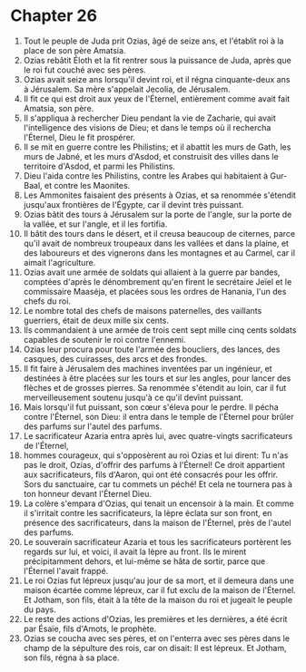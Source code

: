 # Chapter 26

1. Tout le peuple de Juda prit Ozias, âgé de seize ans, et l'établit roi à la place de son père Amatsia.
2. Ozias rebâtit Éloth et la fit rentrer sous la puissance de Juda, après que le roi fut couché avec ses pères.
3. Ozias avait seize ans lorsqu'il devint roi, et il régna cinquante-deux ans à Jérusalem. Sa mère s'appelait Jecolia, de Jérusalem.
4. Il fit ce qui est droit aux yeux de l'Éternel, entièrement comme avait fait Amatsia, son père.
5. Il s'appliqua à rechercher Dieu pendant la vie de Zacharie, qui avait l'intelligence des visions de Dieu; et dans le temps où il rechercha l'Éternel, Dieu le fit prospérer.
6. Il se mit en guerre contre les Philistins; et il abattit les murs de Gath, les murs de Jabné, et les murs d'Asdod, et construisit des villes dans le territoire d'Asdod, et parmi les Philistins.
7. Dieu l'aida contre les Philistins, contre les Arabes qui habitaient à Gur-Baal, et contre les Maonites.
8. Les Ammonites faisaient des présents à Ozias, et sa renommée s'étendit jusqu'aux frontières de l'Égypte, car il devint très puissant.
9. Ozias bâtit des tours à Jérusalem sur la porte de l'angle, sur la porte de la vallée, et sur l'angle, et il les fortifia.
10. Il bâtit des tours dans le désert, et il creusa beaucoup de citernes, parce qu'il avait de nombreux troupeaux dans les vallées et dans la plaine, et des laboureurs et des vignerons dans les montagnes et au Carmel, car il aimait l'agriculture.
11. Ozias avait une armée de soldats qui allaient à la guerre par bandes, comptées d'après le dénombrement qu'en firent le secrétaire Jeïel et le commissaire Maaséja, et placées sous les ordres de Hanania, l'un des chefs du roi.
12. Le nombre total des chefs de maisons paternelles, des vaillants guerriers, était de deux mille six cents.
13. Ils commandaient à une armée de trois cent sept mille cinq cents soldats capables de soutenir le roi contre l'ennemi.
14. Ozias leur procura pour toute l'armée des boucliers, des lances, des casques, des cuirasses, des arcs et des frondes.
15. Il fit faire à Jérusalem des machines inventées par un ingénieur, et destinées à être placées sur les tours et sur les angles, pour lancer des flèches et de grosses pierres. Sa renommée s'étendit au loin, car il fut merveilleusement soutenu jusqu'à ce qu'il devînt puissant.
16. Mais lorsqu'il fut puissant, son cœur s'éleva pour le perdre. Il pécha contre l'Éternel, son Dieu: il entra dans le temple de l'Éternel pour brûler des parfums sur l'autel des parfums.
17. Le sacrificateur Azaria entra après lui, avec quatre-vingts sacrificateurs de l'Éternel,
18. hommes courageux, qui s'opposèrent au roi Ozias et lui dirent: Tu n'as pas le droit, Ozias, d'offrir des parfums à l'Éternel! Ce droit appartient aux sacrificateurs, fils d'Aaron, qui ont été consacrés pour les offrir. Sors du sanctuaire, car tu commets un péché! Et cela ne tournera pas à ton honneur devant l'Éternel Dieu.
19. La colère s'empara d'Ozias, qui tenait un encensoir à la main. Et comme il s'irritait contre les sacrificateurs, la lèpre éclata sur son front, en présence des sacrificateurs, dans la maison de l'Éternel, près de l'autel des parfums.
20. Le souverain sacrificateur Azaria et tous les sacrificateurs portèrent les regards sur lui, et voici, il avait la lèpre au front. Ils le mirent précipitamment dehors, et lui-même se hâta de sortir, parce que l'Éternel l'avait frappé.
21. Le roi Ozias fut lépreux jusqu'au jour de sa mort, et il demeura dans une maison écartée comme lépreux, car il fut exclu de la maison de l'Éternel. Et Jotham, son fils, était à la tête de la maison du roi et jugeait le peuple du pays.
22. Le reste des actions d'Ozias, les premières et les dernières, a été écrit par Ésaïe, fils d'Amots, le prophète.
23. Ozias se coucha avec ses pères, et on l'enterra avec ses pères dans le champ de la sépulture des rois, car on disait: Il est lépreux. Et Jotham, son fils, régna à sa place.

